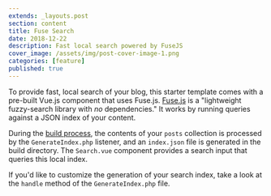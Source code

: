 ```yaml
---
extends: _layouts.post
section: content
title: Fuse Search
date: 2018-12-22
description: Fast local search powered by FuseJS
cover_image: /assets/img/post-cover-image-1.png
categories: [feature]
published: true
---
```


To provide fast, local search of your blog, this starter template comes with a pre-built Vue.js component that uses Fuse.js. [Fuse.js](http://fusejs.io/) is a "lightweight fuzzy-search library with _no_ dependencies." It works by running queries against a JSON index of your content.

During the [build process](http://jigsaw.tighten.co/docs/building-and-previewing/), the contents of your `posts` collection is processed by the `GenerateIndex.php` listener, and an `index.json` file is generated in the build directory. The `Search.vue` component provides a search input that queries this local index.

If you'd like to customize the generation of your search index, take a look at the `handle` method of the `GenerateIndex.php` file.

